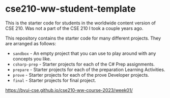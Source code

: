 # cse210-ww-student-template
This is the starter code for students in the worldwide content version of CSE 210.
Was not a part of the CSE 210 I took a couple years ago.

This repository contains the starter code for many different projects. They are arranged as follows:

* `sandbox` - An empty project that you can use to play around with any concepts you like.
* `csharp-prep` - Starter projects for each of the C# Prep assignments.
* `prepare` - Starter projects for each of the preparation Learning Activities.
* `prove` - Starter projects for each of the prove Developer projects.
* `final` - Starter projects for final project.

https://byui-cse.github.io/cse210-ww-course-2023/week01/